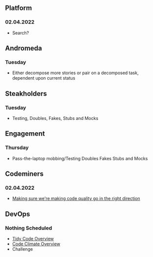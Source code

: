 ## Platform
### 02.04.2022
* Search?

## Andromeda
### Tuesday
* Either decompose more stories or pair on a decomposed task, dependent upon current status

## Steakholders
### Tuesday
* Testing, Doubles, Fakes, Stubs and Mocks

## Engagement
### Thursday
* Pass-the-laptop mobbing/Testing Doubles Fakes Stubs and Mocks

## Codeminers
### 02.04.2022
* [Making sure we're making code quality go in the right direction](https://codeclimate.com/repos/618b00246f8b7a3a320020b4/compare/3f4d1f5eeed5508ceb9765c9e5f19d38b4af0765...fbc4dbceeb4cb3bcb99f90e68cbbf93df004d505)

## DevOps
### Nothing Scheduled
* [Tidy Code Overview](https://github.com/StrongMind/culture/blob/master/tech_sessions/tidy_code.md)
* [Code Climate Overview](http://www.codeclimate.com)
* Challenge
